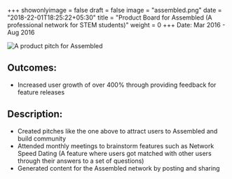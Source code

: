 +++
showonlyimage = false
draft = false
image = "assembled.png"
date = "2018-22-01T18:25:22+05:30"
title = "Product Board for Assembled (A professional network for STEM students)"
weight = 0
+++
Date: Mar 2016 - Aug 2016
<!--more-->

![A product pitch for Assembled][1]

## Outcomes:

* Increased user growth of over 400% through providing feedback for feature releases

## Description: 

* Created pitches like the one above to attract users to Assembled and build community
* Attended monthly meetings to brainstorm features such as Network Speed Dating (A feature where users got matched with other users through their answers to a set of questions)
* Generated content for the Assembled network by posting and sharing




[1]: /mockup.jpg
